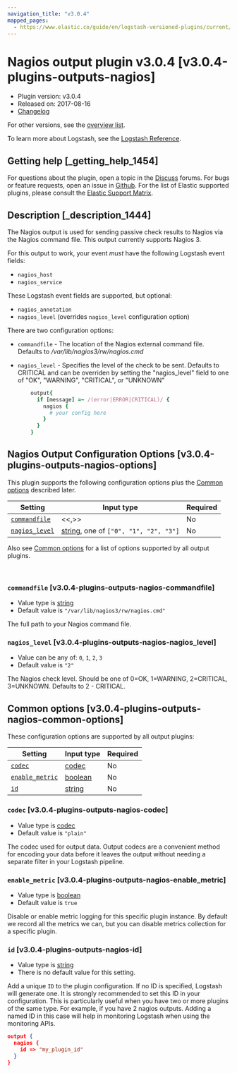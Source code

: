 ```yaml
---
navigation_title: "v3.0.4"
mapped_pages:
  - https://www.elastic.co/guide/en/logstash-versioned-plugins/current/v3.0.4-plugins-outputs-nagios.html
---
```


# Nagios output plugin v3.0.4 [v3.0.4-plugins-outputs-nagios]


* Plugin version: v3.0.4
* Released on: 2017-08-16
* [Changelog](https://github.com/logstash-plugins/logstash-output-nagios/blob/v3.0.4/CHANGELOG.md)

For other versions, see the [overview list](output-nagios-index.md).

To learn more about Logstash, see the [Logstash Reference](logstash://reference/index.md).

## Getting help [_getting_help_1454]

For questions about the plugin, open a topic in the [Discuss](http://discuss.elastic.co) forums. For bugs or feature requests, open an issue in [Github](https://github.com/logstash-plugins/logstash-output-nagios). For the list of Elastic supported plugins, please consult the [Elastic Support Matrix](https://www.elastic.co/support/matrix#matrix_logstash_plugins).


## Description [_description_1444]

The Nagios output is used for sending passive check results to Nagios via the Nagios command file. This output currently supports Nagios 3.

For this output to work, your event *must* have the following Logstash event fields:

* `nagios_host`
* `nagios_service`

These Logstash event fields are supported, but optional:

* `nagios_annotation`
* `nagios_level` (overrides `nagios_level` configuration option)

There are two configuration options:

* `commandfile` - The location of the Nagios external command file. Defaults to */var/lib/nagios3/rw/nagios.cmd*
* `nagios_level` - Specifies the level of the check to be sent. Defaults to CRITICAL and can be overriden by setting the "nagios_level" field to one of "OK", "WARNING", "CRITICAL", or "UNKNOWN"

    ```ruby
        output{
          if [message] =~ /(error|ERROR|CRITICAL)/ {
            nagios {
              # your config here
            }
          }
        }
    ```



## Nagios Output Configuration Options [v3.0.4-plugins-outputs-nagios-options]

This plugin supports the following configuration options plus the [Common options](v3-0-4-plugins-outputs-nagios.md#v3.0.4-plugins-outputs-nagios-common-options) described later.

| Setting | Input type | Required |
| --- | --- | --- |
| [`commandfile`](v3-0-4-plugins-outputs-nagios.md#v3.0.4-plugins-outputs-nagios-commandfile) | <<,>> | No |
| [`nagios_level`](v3-0-4-plugins-outputs-nagios.md#v3.0.4-plugins-outputs-nagios-nagios_level) | [string](logstash://reference/configuration-file-structure.md#string), one of `["0", "1", "2", "3"]` | No |

Also see [Common options](v3-0-4-plugins-outputs-nagios.md#v3.0.4-plugins-outputs-nagios-common-options) for a list of options supported by all output plugins.

 

### `commandfile` [v3.0.4-plugins-outputs-nagios-commandfile]

* Value type is [string](logstash://reference/configuration-file-structure.md#string)
* Default value is `"/var/lib/nagios3/rw/nagios.cmd"`

The full path to your Nagios command file.


### `nagios_level` [v3.0.4-plugins-outputs-nagios-nagios_level]

* Value can be any of: `0`, `1`, `2`, `3`
* Default value is `"2"`

The Nagios check level. Should be one of 0=OK, 1=WARNING, 2=CRITICAL, 3=UNKNOWN. Defaults to 2 - CRITICAL.



## Common options [v3.0.4-plugins-outputs-nagios-common-options]

These configuration options are supported by all output plugins:

| Setting | Input type | Required |
| --- | --- | --- |
| [`codec`](v3-0-4-plugins-outputs-nagios.md#v3.0.4-plugins-outputs-nagios-codec) | [codec](logstash://reference/configuration-file-structure.md#codec) | No |
| [`enable_metric`](v3-0-4-plugins-outputs-nagios.md#v3.0.4-plugins-outputs-nagios-enable_metric) | [boolean](logstash://reference/configuration-file-structure.md#boolean) | No |
| [`id`](v3-0-4-plugins-outputs-nagios.md#v3.0.4-plugins-outputs-nagios-id) | [string](logstash://reference/configuration-file-structure.md#string) | No |

### `codec` [v3.0.4-plugins-outputs-nagios-codec]

* Value type is [codec](logstash://reference/configuration-file-structure.md#codec)
* Default value is `"plain"`

The codec used for output data. Output codecs are a convenient method for encoding your data before it leaves the output without needing a separate filter in your Logstash pipeline.


### `enable_metric` [v3.0.4-plugins-outputs-nagios-enable_metric]

* Value type is [boolean](logstash://reference/configuration-file-structure.md#boolean)
* Default value is `true`

Disable or enable metric logging for this specific plugin instance. By default we record all the metrics we can, but you can disable metrics collection for a specific plugin.


### `id` [v3.0.4-plugins-outputs-nagios-id]

* Value type is [string](logstash://reference/configuration-file-structure.md#string)
* There is no default value for this setting.

Add a unique `ID` to the plugin configuration. If no ID is specified, Logstash will generate one. It is strongly recommended to set this ID in your configuration. This is particularly useful when you have two or more plugins of the same type. For example, if you have 2 nagios outputs. Adding a named ID in this case will help in monitoring Logstash when using the monitoring APIs.

```json
output {
  nagios {
    id => "my_plugin_id"
  }
}
```



